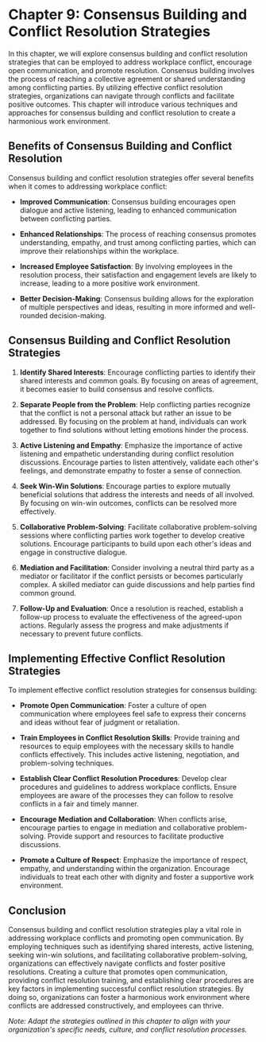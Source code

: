 Chapter 9: Consensus Building and Conflict Resolution Strategies
================================================================

In this chapter, we will explore consensus building and conflict resolution strategies that can be employed to address workplace conflict, encourage open communication, and promote resolution. Consensus building involves the process of reaching a collective agreement or shared understanding among conflicting parties. By utilizing effective conflict resolution strategies, organizations can navigate through conflicts and facilitate positive outcomes. This chapter will introduce various techniques and approaches for consensus building and conflict resolution to create a harmonious work environment.

Benefits of Consensus Building and Conflict Resolution
------------------------------------------------------

Consensus building and conflict resolution strategies offer several benefits when it comes to addressing workplace conflict:

* **Improved Communication**: Consensus building encourages open dialogue and active listening, leading to enhanced communication between conflicting parties.

* **Enhanced Relationships**: The process of reaching consensus promotes understanding, empathy, and trust among conflicting parties, which can improve their relationships within the workplace.

* **Increased Employee Satisfaction**: By involving employees in the resolution process, their satisfaction and engagement levels are likely to increase, leading to a more positive work environment.

* **Better Decision-Making**: Consensus building allows for the exploration of multiple perspectives and ideas, resulting in more informed and well-rounded decision-making.

Consensus Building and Conflict Resolution Strategies
-----------------------------------------------------

1. **Identify Shared Interests**: Encourage conflicting parties to identify their shared interests and common goals. By focusing on areas of agreement, it becomes easier to build consensus and resolve conflicts.

2. **Separate People from the Problem**: Help conflicting parties recognize that the conflict is not a personal attack but rather an issue to be addressed. By focusing on the problem at hand, individuals can work together to find solutions without letting emotions hinder the process.

3. **Active Listening and Empathy**: Emphasize the importance of active listening and empathetic understanding during conflict resolution discussions. Encourage parties to listen attentively, validate each other's feelings, and demonstrate empathy to foster a sense of connection.

4. **Seek Win-Win Solutions**: Encourage parties to explore mutually beneficial solutions that address the interests and needs of all involved. By focusing on win-win outcomes, conflicts can be resolved more effectively.

5. **Collaborative Problem-Solving**: Facilitate collaborative problem-solving sessions where conflicting parties work together to develop creative solutions. Encourage participants to build upon each other's ideas and engage in constructive dialogue.

6. **Mediation and Facilitation**: Consider involving a neutral third party as a mediator or facilitator if the conflict persists or becomes particularly complex. A skilled mediator can guide discussions and help parties find common ground.

7. **Follow-Up and Evaluation**: Once a resolution is reached, establish a follow-up process to evaluate the effectiveness of the agreed-upon actions. Regularly assess the progress and make adjustments if necessary to prevent future conflicts.

Implementing Effective Conflict Resolution Strategies
-----------------------------------------------------

To implement effective conflict resolution strategies for consensus building:

* **Promote Open Communication**: Foster a culture of open communication where employees feel safe to express their concerns and ideas without fear of judgment or retaliation.

* **Train Employees in Conflict Resolution Skills**: Provide training and resources to equip employees with the necessary skills to handle conflicts effectively. This includes active listening, negotiation, and problem-solving techniques.

* **Establish Clear Conflict Resolution Procedures**: Develop clear procedures and guidelines to address workplace conflicts. Ensure employees are aware of the processes they can follow to resolve conflicts in a fair and timely manner.

* **Encourage Mediation and Collaboration**: When conflicts arise, encourage parties to engage in mediation and collaborative problem-solving. Provide support and resources to facilitate productive discussions.

* **Promote a Culture of Respect**: Emphasize the importance of respect, empathy, and understanding within the organization. Encourage individuals to treat each other with dignity and foster a supportive work environment.

Conclusion
----------

Consensus building and conflict resolution strategies play a vital role in addressing workplace conflicts and promoting open communication. By employing techniques such as identifying shared interests, active listening, seeking win-win solutions, and facilitating collaborative problem-solving, organizations can effectively navigate conflicts and foster positive resolutions. Creating a culture that promotes open communication, providing conflict resolution training, and establishing clear procedures are key factors in implementing successful conflict resolution strategies. By doing so, organizations can foster a harmonious work environment where conflicts are addressed constructively, and employees can thrive.

*Note: Adapt the strategies outlined in this chapter to align with your organization's specific needs, culture, and conflict resolution processes.*

